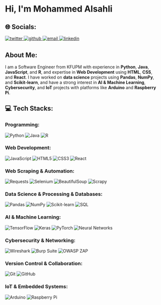 # Hi, I'm Mohammed Alsahli

## 🌐 Socials:

<a href="https://x.com/swe_mohamd" target="_blank">
<img src=https://img.shields.io/badge/twitter-%2300acee.svg?&style=for-the-badge&logo=twitter&logoColor=white alt=twitter style="margin-bottom: 5px;" />
</a>

<a href="https://github.com/q55" target="_blank">
<img src=https://img.shields.io/badge/github-%2324292e.svg?&style=for-the-badge&logo=github&logoColor=white alt=github style="margin-bottom: 5px;" />
</a>

<a href="mailto:mr.mohammed.alsahli@gmail.com" target="_blank">
<img src=https://img.shields.io/badge/email-%23D14836.svg?&style=for-the-badge&logo=gmail&logoColor=white alt=email style="margin-bottom: 5px;" />
</a>

<a href="https://www.linkedin.com/in/mohammed-al-sahli-0969b1234/" target="_blank">
<img src=https://img.shields.io/badge/linkedin-%231E77B5.svg?&style=for-the-badge&logo=linkedin&logoColor=white alt=linkedin style="margin-bottom: 5px;" />
</a>

## About Me:
I am a Software Engineer from KFUPM with experience in **Python**, **Java**, **JavaScript**, and **R**, and expertise in **Web Development** using **HTML**, **CSS**, and **React**. I have worked on **data science** projects using **Pandas**, **NumPy**, and **Scikit-learn**, and have a strong interest in **AI & Machine Learning**, **Cybersecurity**, and **IoT** projects with platforms like **Arduino** and **Raspberry Pi**.

## :computer: Tech Stacks:

### Programming:
![Python](https://img.shields.io/badge/python-3670A0?style=for-the-badge&logo=python&logoColor=ffdd54) ![Java](https://img.shields.io/badge/java-%23ED8B00.svg?style=for-the-badge&logo=openjdk&logoColor=white) ![R](https://img.shields.io/badge/r-%23276DC3.svg?style=for-the-badge&logo=r&logoColor=white)

### Web Development:
![JavaScript](https://img.shields.io/badge/javascript-%23323330.svg?style=for-the-badge&logo=javascript&logoColor=%23F7DF1E) ![HTML5](https://img.shields.io/badge/html5-%23E34F26.svg?style=for-the-badge&logo=html5&logoColor=white) ![CSS3](https://img.shields.io/badge/css3-%231572B6.svg?style=for-the-badge&logo=css3&logoColor=white) ![React](https://img.shields.io/badge/react-%2320232a.svg?style=for-the-badge&logo=react&logoColor=%2361DAFB)

### Web Scraping & Automation:
![Requests](https://img.shields.io/badge/Requests-3776AB?style=for-the-badge&logo=python&logoColor=white) ![Selenium](https://img.shields.io/badge/Selenium-43B02A?style=for-the-badge&logo=selenium&logoColor=white) ![BeautifulSoup](https://img.shields.io/badge/BeautifulSoup-563D7C?style=for-the-badge&logo=python&logoColor=white) ![Scrapy](https://img.shields.io/badge/Scrapy-FF6600?style=for-the-badge&logo=scrapy&logoColor=white)

### Data Science & Processing & Databases:
![Pandas](https://img.shields.io/badge/Pandas-2C2D72?style=for-the-badge&logo=pandas&logoColor=white) ![NumPy](https://img.shields.io/badge/Numpy-777BB4?style=for-the-badge&logo=numpy&logoColor=white) ![Scikit-learn](https://img.shields.io/badge/scikit--learn-%23F7931E.svg?style=for-the-badge&logo=scikit-learn&logoColor=white) ![SQL](https://img.shields.io/badge/SQL-4479A1?style=for-the-badge&logo=mysql&logoColor=white) 

### AI & Machine Learning:
![TensorFlow](https://img.shields.io/badge/TensorFlow-%23FF6F00.svg?style=for-the-badge&logo=TensorFlow&logoColor=white) ![Keras](https://img.shields.io/badge/Keras-%23D00000.svg?style=for-the-badge&logo=Keras&logoColor=white) ![PyTorch](https://img.shields.io/badge/PyTorch-EE4C2C?style=for-the-badge&logo=pytorch&logoColor=white) ![Neural Networks](https://img.shields.io/badge/Neural_Networks-FF6F00?style=for-the-badge&logo=tensorflow&logoColor=white) 

### Cybersecurity & Networking:
![Wireshark](https://img.shields.io/badge/Wireshark-1679A7?style=for-the-badge&logo=wireshark&logoColor=white) ![Burp Suite](https://img.shields.io/badge/Burp_Suite-FF6F00?style=for-the-badge&logo=burp-suite&logoColor=white) ![OWASP ZAP](https://img.shields.io/badge/OWASP_ZAP-000000?style=for-the-badge&logo=owasp&logoColor=white)

### Version Control & Collaboration:
![Git](https://img.shields.io/badge/Git-F05032?style=for-the-badge&logo=git&logoColor=white) ![GitHub](https://img.shields.io/badge/GitHub-181717?style=for-the-badge&logo=github&logoColor=white)

### IoT & Embedded Systems:
![Arduino](https://img.shields.io/badge/Arduino-00878F?style=for-the-badge&logo=arduino&logoColor=white) ![Raspberry Pi](https://img.shields.io/badge/Raspberry_Pi-C51A4A?style=for-the-badge&logo=raspberry-pi&logoColor=white)

